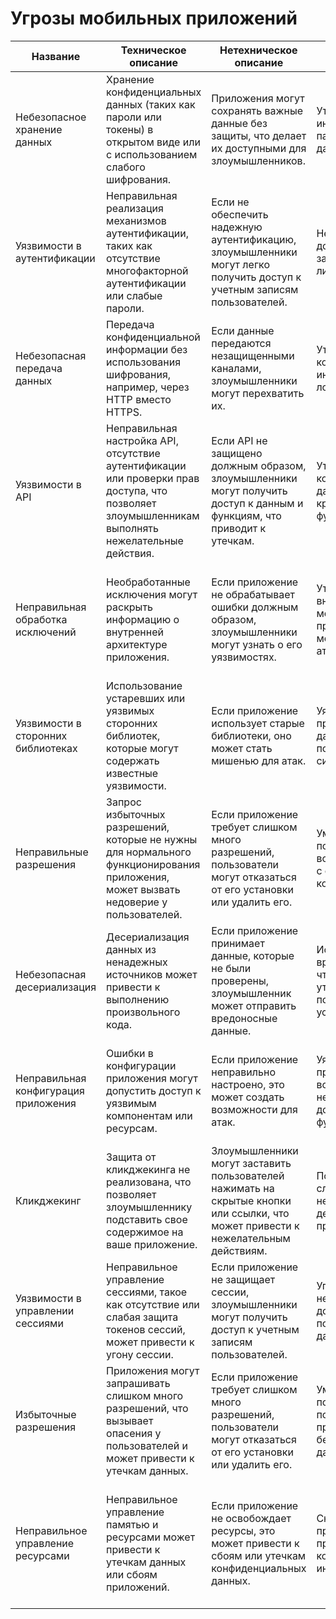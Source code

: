 # Угрозы мобильных приложений

| Название                             | Техническое описание                                                                                                           | Нетехническое описание                                                                                                       | Риски                                                                                             | Пример                                                                                     | Меры по предотвращению                                                                                     |
|--------------------------------------|-------------------------------------------------------------------------------------------------------------------------------|------------------------------------------------------------------------------------------------------------------------------|---------------------------------------------------------------------------------------------------|--------------------------------------------------------------------------------------------|----------------------------------------------------------------------------------------------------------|
| Небезопасное хранение данных        | Хранение конфиденциальных данных (таких как пароли или токены) в открытом виде или с использованием слабого шифрования.        | Приложения могут сохранять важные данные без защиты, что делает их доступными для злоумышленников.                         | Утечка личной информации, такой как пароли и финансовые данные.                                   | Приложение хранит пароли в SharedPreferences для Android без шифрования.                  | Используйте безопасное хранилище, такое как Keystore на Android или Keychain на iOS, и шифруйте данные.   |
| Уязвимости в аутентификации         | Неправильная реализация механизмов аутентификации, таких как отсутствие многофакторной аутентификации или слабые пароли.     | Если не обеспечить надежную аутентификацию, злоумышленники могут легко получить доступ к учетным записям пользователей.     | Неавторизованный доступ к учетным записям, кража личных данных.                                 | Пользователь использует простой пароль, который легко угадать.                             | Внедрите многофакторную аутентификацию и используйте алгоритмы для проверки сложности паролей.          |
| Небезопасная передача данных        | Передача конфиденциальной информации без использования шифрования, например, через HTTP вместо HTTPS.                          | Если данные передаются незащищенными каналами, злоумышленники могут перехватить их.                                       | Утечка конфиденциальной информации, такой как логины и пароли.                                    | Приложение отправляет данные пользователя через HTTP.                                       | Всегда используйте HTTPS для передачи данных и проверяйте сертификаты SSL.                                |
| Уязвимости в API                    | Неправильная настройка API, отсутствие аутентификации или проверки прав доступа, что позволяет злоумышленникам выполнять нежелательные действия. | Если API не защищено должным образом, злоумышленники могут получить доступ к данным и функциям, что приводит к утечкам.   | Утечка конфиденциальных данных, доступ к критическим функциям приложения.                        | Приложение использует открытые API без проверки аутентификации.                               | Реализуйте аутентификацию и авторизацию для всех API, используйте безопасные методы доступа.              |
| Неправильная обработка исключений    | Необработанные исключения могут раскрыть информацию о внутренней архитектуре приложения.                                       | Если приложение не обрабатывает ошибки должным образом, злоумышленники могут узнать о его уязвимостях.                      | Утечка информации о внутренних механизмах приложения, что может способствовать атакам.          | Приложение выводит стек ошибок в логи при возникновении исключения.                        | Используйте безопасные механизмы обработки исключений и отключите вывод отладочной информации в продакшене. |
| Уязвимости в сторонних библиотеках  | Использование устаревших или уязвимых сторонних библиотек, которые могут содержать известные уязвимости.                       | Если приложение использует старые библиотеки, оно может стать мишенью для атак.                                          | Уязвимости могут привести к кражам данных или повреждению системы.                              | Приложение использует библиотеку с известной уязвимостью.                                   | Регулярно обновляйте зависимости и используйте инструмент для анализа уязвимостей, такой как Snyk или Dependabot. |
| Неправильные разрешения              | Запрос избыточных разрешений, которые не нужны для нормального функционирования приложения, может вызвать недоверие у пользователей. | Если приложение требует слишком много разрешений, пользователи могут отказаться от его установки или удалить его.          | Уменьшение доверия пользователей, возможные проблемы с соблюдением конфиденциальности.          | Приложение требует доступ к местоположению и контактам, хотя это не нужно для его работы.   | Запрашивайте только необходимые разрешения и объясняйте пользователям, почему они нужны.                   |
| Небезопасная десериализация         | Десериализация данных из ненадежных источников может привести к выполнению произвольного кода.                               | Если приложение принимает данные, которые не были проверены, злоумышленник может отправить вредоносные данные.            | Исполнение вредоносного кода, что может привести к утечке данных или повреждению устройства.    | Приложение десериализует данные от ненадежного источника, что позволяет злоумышленнику выполнить код. | Используйте безопасные форматы данных и избегайте десериализации данных из ненадежных источников.          |
| Неправильная конфигурация приложения | Ошибки в конфигурации приложения могут допустить доступ к уязвимым компонентам или ресурсам.                                   | Если приложение неправильно настроено, это может создать возможности для атак.                                             | Уязвимость приложения, возможность несанкционированного доступа к данным или функциям.          | Приложение имеет открытые порты или доступные для публичного просмотра конфигурационные файлы. | Регулярно проводите аудит конфигурации и используйте инструменты для обнаружения ошибок настройки.         |
| Кликджекинг                          | Защита от кликджекинга не реализована, что позволяет злоумышленнику подставить свое содержимое на ваше приложение.             | Злоумышленники могут заставить пользователей нажимать на скрытые кнопки или ссылки, что может привести к нежелательным действиям. | Пользователи могут случайно выполнить нежелательные действия в ваших приложениях.               | Злоумышленник создает поддельный интерфейс, который перекрывает кнопки вашего приложения.    | Используйте заголовки `X-Frame-Options` и `Content Security Policy` для защиты от кликджекинга.           |
| Уязвимости в управлении сессиями     | Неправильное управление сессиями, такое как отсутствие или слабая защита токенов сессий, может привести к угону сессии.      | Если приложение не защищает сессии, злоумышленники могут получить доступ к учетным записям пользователей.                   | Угон сессий, неавторизованный доступ к пользовательским данным.                                 | Злоумышленник использует украденный токен доступа для входа в учетную запись другого пользователя. | Используйте надежные токены сессий, такие как JWT, и обеспечьте их безопасное хранение и передачу.          |
| Избыточные разрешения                | Приложения могут запрашивать слишком много разрешений, что вызывает опасения у пользователей и может привести к утечкам данных. | Если приложение требует слишком много разрешений, пользователи могут отказаться от его установки или удалить его.          | Уменьшение доверия пользователей и потенциальные проблемы с безопасностью данных.                | Приложение запрашивает разрешение на доступ к контактам и местоположению, хотя это не требуется. | Запрашивайте только те разрешения, которые необходимы для функционирования приложения.                     |
| Неправильное управление ресурсами     | Неправильное управление памятью и ресурсами может привести к утечкам данных или сбоям приложений.                             | Если приложение не освобождает ресурсы, это может привести к сбоям или утечкам конфиденциальных данных.                   | Снижение производительности приложения, утечка конфиденциальной информации.                     | Приложение продолжает держать открытыми соединения или файлы, даже когда они больше не нужны.  | Используйте механизмы управления ресурсами, такие как автоматическое освобождение памяти и управление соединениями. |
